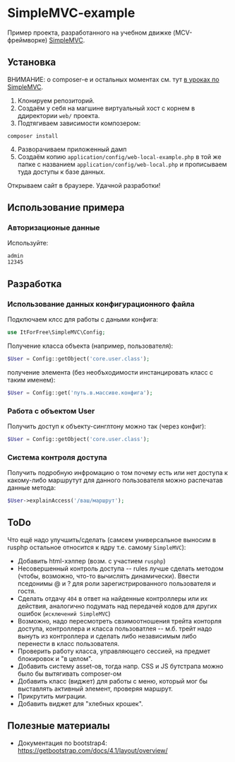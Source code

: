 # SimpleMVC-example

Пример проекта, разработанного на учебном движке (MCV-фреймворке) [SimpleMVC](https://github.com/it-for-free/SimpleMVC).


## Установка
ВНИМАНИЕ: о composer-е и остальных моментах см. тут [в уроках по SimpleMVC](http://fkn.ktu10.com/?q=node/9429).

1. Клонируем репозиторий.
2. Создаём у себя на магшине виртуальный хост с корнем в ддиректории `web/` проекта.
3. Подтягиваем зависимости композером:
``` 
composer install
```
4. Разворачиваем  приложенный дамп
5. Создаём копию `application/config/web-local-example.php` в той же папке с названием `application/config/web-local.php` 
  и прописываем туда доступы к базе данных.

Открываем сайт в браузере. Удачной разработки!

## Использование примера

### Авторизационые данные

Используйте:
```
admin
12345
```

## Разработка

### Использование данных конфигурационного файла

Подключаем клсс для работы с даными конфига:

```php
use ItForFree\SimpleMVC\Config;
```

Получение класса объекта (например, пользователя):

```php
$User = Config::getObject('core.user.class');
```
получение элемента (без необъходимости инстанцировать класс с таким именем):

```php
$User = Config::get('путь.в.массиве.конфига');
```

### Работа с объектом User

Получить доступ к объекту-синглтону можно так (через конфиг):

```php
$User = Config::getObject('core.user.class');
```

### Система контроля доступа

Получить подробную инфромацию о том почему есть или нет доступа к какому-либо  маршрутут для данного пользователя можно распечатав данные метода:
```php
$User->explainAccess('/ваш/маршрут');
```

## ToDo

Что ещё надо улучшить/сделать (самсем универсальное выносим в rusphp остальное относится к ядру т.е. самому `SimpleMVC`):

* Добавить html-хэлпер (возм. с участием `rusphp`)
* Несовершенный контроль доступа -- rules лучше сделать методом (чтобы, возможно, что-то вычислять динамически). 
    Ввести пседонимы @ и ? для роли зарегистрированного пользователя и гостя.
* Сделать  отдачу `404` в ответ на найденные контроллеры или их действия, аналогично подумать над передачей кодов для других ошибок (`исключений SimpleMVC`)
* Возможно, надо пересмотреть свзимоотношения трейта конторля доступа, контроллера и класса пользоватлея 
    -- м.б. трейт надо вынуть из контроллера и сделать либо независимым либо перенести в класс пользователя.
* Проверить работу класса, управляющего сессией, на предмет блокировок и "в целом".
* Добавить систему asset-ов, тогда напр. CSS и JS бутстрапа можно было бы вытягивать composer-ом
* Добавить класс (виджет) для работы с меню, который мог бы выставлять активный элемент, проверяя маршрут.
* Прикрутить миграции.
* Добавить виджет для "хлебных крошек".


## Полезные материалы

* Документация по bootstrap4: https://getbootstrap.com/docs/4.1/layout/overview/
